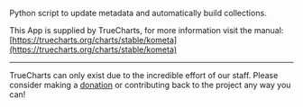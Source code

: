 Python script to update metadata and automatically build collections.

This App is supplied by TrueCharts, for more information visit the manual: [https://truecharts.org/charts/stable/kometa](https://truecharts.org/charts/stable/kometa)

---

TrueCharts can only exist due to the incredible effort of our staff.
Please consider making a [donation](https://truecharts.org/sponsor) or contributing back to the project any way you can!
